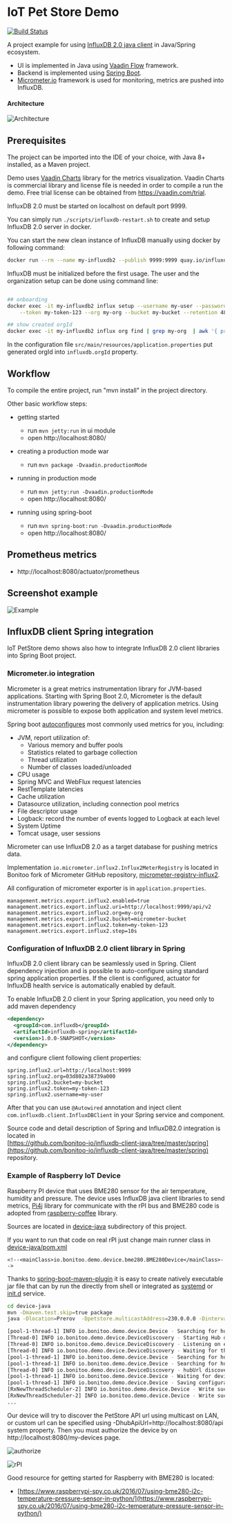 # IoT Pet Store Demo

[![Build Status](https://travis-ci.org/bonitoo-io/influxdata-iot-petstore.svg?branch=master)](https://travis-ci.org/rhajek/influx-demo)

A project example for using [InfluxDB 2.0 java client]([https://github.com/bonitoo-io/influxdb-client-java]) in Java/Spring ecosystem. 

* UI is implemented in Java using [Vaadin Flow](https://vaadin.com/flow) framework. 
* Backend is implemented using [Spring Boot](https://spring.io/projects/spring-boot). 
* [Micrometer.io](https://micrometer.io/) framework is used for monitoring, metrics are pushed into InfluxDB.

#### Architecture

![Architecture](doc/architecture.png)

## Prerequisites

The project can be imported into the IDE of your choice, with Java 8+ installed, as a Maven project.

Demo uses [Vaadin Charts](https://vaadin.com/components/vaadin-charts) library for the metrics visualization. Vaadin Charts is
commercial library and license file is needed in order to compile a run the demo. Free trial license can be obtained from https://vaadin.com/trial.

InfluxDB 2.0 must be started on localhost on default port 9999.

You can simply run `./scripts/influxdb-restart.sh` to create and setup InfluxDB 2.0 server in docker. 

 You can start the new clean instance of InfluxDB manually using docker
by following command: 

```bash
docker run --rm --name my-influxdb2 --publish 9999:9999 quay.io/influxdb/influx:nightly
```

InfluxDB must be initialized before the first usage. The user and the organization setup can be done using command line:

```bash

## onboarding
docker exec -it my-influxdb2 influx setup --username my-user --password my-password \
    --token my-token-123 --org my-org --bucket my-bucket --retention 48 --force

## show created orgId    
docker exec -it my-influxdb2 influx org find | grep my-org  | awk '{ print $1 }'

```
In the configuration file `src/main/resources/application.properties` put generated orgId into `influxdb.orgId` property.

## Workflow

To compile the entire project, run "mvn install" in the project directory.

Other basic workflow steps:

- getting started
  - run `mvn jetty:run` in ui module
  - open http://localhost:8080/
- creating a production mode war
  - run `mvn package -Dvaadin.productionMode ` 
- running in production mode
  - run `mvn jetty:run -Dvaadin.productionMode` 
  - open http://localhost:8080/

- running using spring-boot
  - run `mvn spring-boot:run -Dvaadin.productionMode` 
  - open http://localhost:8080/
  
  
## Prometheus metrics
-  http://localhost:8080/actuator/prometheus
 
## Screenshot example
![Example](doc/browse.png)

## InfluxDB client Spring integration

IoT PetStore demo shows also how to integrate InfluxDB 2.0 client libraries into Spring Boot project. 

###  Micrometer.io integration
Micrometer is a great metrics instrumentation library for JVM-based applications. Starting with Spring Boot 2.0, Micrometer is the
default instrumentation library powering the delivery of application metrics. Using micrometer is possible to expose both
application and system level metrics. 

Spring boot [autoconfigures](https://docs.spring.io/spring-boot/docs/current/reference/htmlsingle/#production-ready-metrics-meter) most commonly used metrics for you, including:

* JVM, report utilization of:
    * Various memory and buffer pools
    * Statistics related to garbage collection
    * Thread utilization
    * Number of classes loaded/unloaded
* CPU usage
* Spring MVC and WebFlux request latencies
* RestTemplate latencies
* Cache utilization
* Datasource utilization, including connection pool metrics
* File descriptor usage
* Logback: record the number of events logged to Logback at each level
* System Uptime 
* Tomcat usage, user sessions 

Micrometer can use InfluxDB 2.0 as a target database for pushing metrics data.

Implementation ```io.micrometer.influx2.Influx2MeterRegistry``` is located in Bonitoo fork of Micrometer GitHub repository, 
[micrometer-registry-influx2](https://github.com/bonitoo-io/micrometer/tree/influx2-registry/implementations/micrometer-registry-influx2).

All configuration of micrometer exporter is in ```application.properties```.  

```properties
management.metrics.export.influx2.enabled=true
management.metrics.export.influx2.uri=http://localhost:9999/api/v2
management.metrics.export.influx2.org=my-org
management.metrics.export.influx2.bucket=micrometer-bucket
management.metrics.export.influx2.token=my-token-123
management.metrics.export.influx2.step=10s
```

### Configuration of InfluxDB 2.0 client library in Spring 

InfluxDB 2.0 client library can be seamlessly used in Spring. Client dependency injection and is possible to auto-configure using 
standard spring application properties. If the client is configured, actuator for InfluxDB health service is automatically enabled by default.

To enable InfluxDB 2.0 client in your Spring application, you need only to add maven dependency

```xml
<dependency>
  <groupId>com.influxdb</groupId>
  <artifactId>influxdb-spring</artifactId>
  <version>1.0.0-SNAPSHOT</version>
</dependency>
``` 

and configure client following client properties:

```properties
spring.influx2.url=http://localhost:9999
spring.influx2.org=03d802a38739a000
spring.influx2.bucket=my-bucket
spring.influx2.token=my-token-123
spring.influx2.username=my-user
```
After that you can  use ```@Autowired``` annotation and inject client ```com.influxdb.client.InfluxDBClient``` in your Spring service and component.

Source code and detail description of Spring and InfluxDB2.0 integration is located in    
[https://github.com/bonitoo-io/influxdb-client-java/tree/master/spring](https://github.com/bonitoo-io/influxdb-client-java/tree/master/spring) repository.

### Example of Raspberry IoT Device

Raspberry PI device that uses BME280 sensor for the air temperature, humidity and pressure. 
The device uses InfluxDB java client libraries to send metrics, [Pi4j](https://pi4j.com) library for communicate with the rPI bus and
BME280 code is adopted from [raspberry-coffee](https://github.com/OlivierLD/raspberry-coffee) library.

Sources are located in [device-java](./device-java) subdirectory of this project.

If you want to run that code on real rPI just change main runner class in [device-java/pom.xml](device-java/pom.xml) 
```
<!--<mainClass>io.bonitoo.demo.device.bme280.BME280Device</mainClass>-->
```

Thanks to [spring-boot-maven-plugin](https://docs.spring.io/spring-boot/docs/current/reference/html/deployment-install.html) 
it is easy to create natively executable jar file that can by run the directly from shell or integrated as 
[systemd](https://docs.spring.io/spring-boot/docs/current/reference/html/deployment-install.html#deployment-systemd-service) or [init.d](https://docs.spring.io/spring-boot/docs/current/reference/html/deployment-install.html#deployment-initd-service) service. 

```bash
cd device-java
mvn -Dmaven.test.skip=true package
java -Dlocation=Prerov  -Dpetstore.multicastAddress=230.0.0.0 -Dinterval=5 ./target/device-java-1.0-SNAPSHOT-spring-boot.jar

[pool-1-thread-1] INFO io.bonitoo.demo.device.Device - Searching for hub...
[Thread-0] INFO io.bonitoo.demo.device.DeviceDiscovery - Starting Hub discovery...
[Thread-0] INFO io.bonitoo.demo.device.DeviceDiscovery - Listening on en7 ip:231.0.0.0:4445
[Thread-0] INFO io.bonitoo.demo.device.DeviceDiscovery - Waiting for the message... name:en7 (en7) /231.0.0.0
[pool-1-thread-1] INFO io.bonitoo.demo.device.Device - Searching for hub...
[pool-1-thread-1] INFO io.bonitoo.demo.device.Device - Searching for hub...
[Thread-0] INFO io.bonitoo.demo.device.DeviceDiscovery - hubUrl discovered: http://10.100.0.112:8080/api !
[pool-1-thread-1] INFO io.bonitoo.demo.device.Device - Waiting for device authorization...
[pool-1-thread-1] INFO io.bonitoo.demo.device.Device - Saving configuration to: ./conf2.json
[RxNewThreadScheduler-2] INFO io.bonitoo.demo.device.Device - Write success. air,device_id=00000000XXXXXX,location=Prerov humidity=38.26288604736328,pressure=998.4058837890625,temperature=24.972904205322266 1559229158
[RxNewThreadScheduler-2] INFO io.bonitoo.demo.device.Device - Write success. air,device_id=00000000XXXXXX,location=Prerov humidity=38.22581481933594,pressure=998.4010009765625,temperature=24.970407485961914 1559229188
...

```

Our device will try to discover the PetStore API url using multicast on LAN, 
or custom url can be specified using -DhubApiUrl=http://localhost:8080/api system property.  Then you must authorize the device
by on http://localhost:8080/my-devices page.

![authorize](doc/authorize-device.png)
 
![rPI](doc/raspberry-bme280.png)

Good resource for getting started for Raspberry with BME280 is located: 

* [https://www.raspberrypi-spy.co.uk/2016/07/using-bme280-i2c-temperature-pressure-sensor-in-python/](https://www.raspberrypi-spy.co.uk/2016/07/using-bme280-i2c-temperature-pressure-sensor-in-python/)



